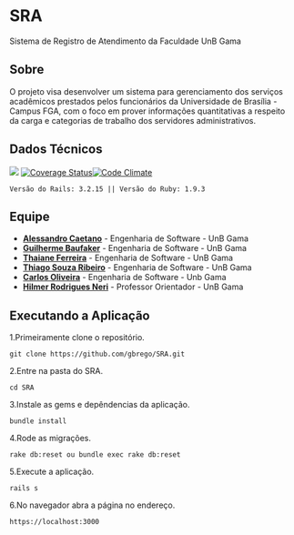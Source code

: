 SRA
===

Sistema de Registro de Atendimento da Faculdade UnB Gama

<h2> Sobre </h2>

O projeto visa desenvolver um sistema para gerenciamento dos serviços acadêmicos prestados pelos funcionários da Universidade de Brasília - Campus FGA, com o foco em prover informações quantitativas a respeito da carga e categorias de trabalho dos servidores administrativos.

<h2> Dados Técnicos </h2>

<a href="https://travis-ci.org/gbrego/SRA"><img src="https://travis-ci.org/gbrego/SRA.png?branch=architecture"></a> <a href='https://coveralls.io/r/gbrego/SRA?branch=architecture'>[![Coverage Status](https://coveralls.io/repos/gbrego/SRA/badge.png?branch=architecture)](https://coveralls.io/r/gbrego/SRA?branch=architecture)[![Code Climate](https://codeclimate.com/github/gbrego/SRA.png)](https://codeclimate.com/github/gbrego/SRA)


```
Versão do Rails: 3.2.15 || Versão do Ruby: 1.9.3 
```

<h2> Equipe </h2>

- **[Alessandro Caetano](http://github.com/AlessandroCaetano)** - Engenharia de Software - UnB Gama
- **[Guilherme Baufaker](http://github.com/gbrego)**    - Engenharia de Software - UnB Gama
- **[Thaiane Ferreira](http://github.com/Thaiane)**     - Engenharia de Software - UnB Gama
- **[Thiago Souza Ribeiro](http://github.com/thiagovsk)**               - Engenharia de Software - UnB Gama
- **[Carlos Oliveira](http://github.com/carloshfoliveira)**     - Engenharia de Software - Unb Gama
- **[Hilmer Rodrigues Neri](http://github.com/hneri)**      - Professor Orientador   - UnB Gama


<h2> Executando a Aplicação </h2>

1.Primeiramente clone o repositório.

```
git clone https://github.com/gbrego/SRA.git
```

2.Entre na pasta do SRA.

```
cd SRA
```
3.Instale as gems e depêndencias da aplicação.

```
bundle install
```
4.Rode as migrações.

```
rake db:reset ou bundle exec rake db:reset
```
5.Execute a aplicação.

```
rails s
```
6.No navegador abra a página no endereço.

```
https://localhost:3000
```
